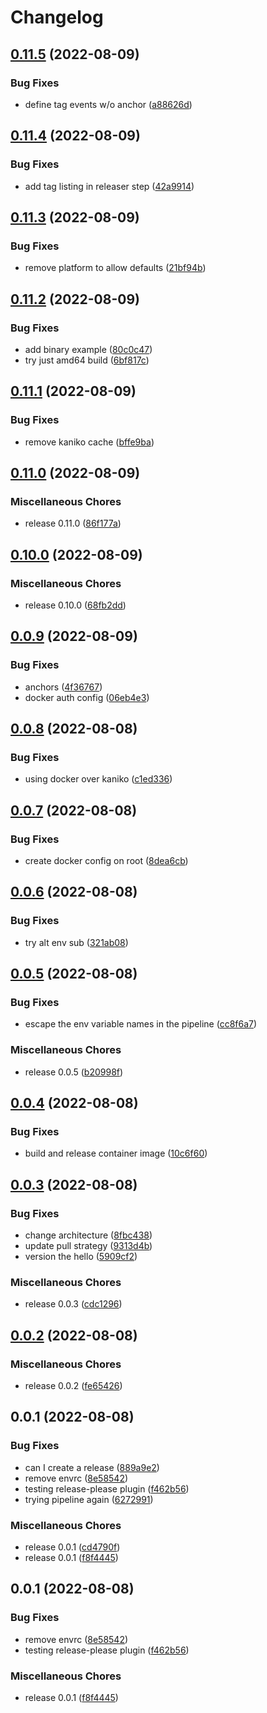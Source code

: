 # Changelog

## [0.11.5](https://github.com/kameshsampath/drone-quickstart/compare/v0.11.4...v0.11.5) (2022-08-09)


### Bug Fixes

* define tag events w/o anchor ([a88626d](https://github.com/kameshsampath/drone-quickstart/commit/a88626db76949313040e1059ccad650d59a86595))

## [0.11.4](https://github.com/kameshsampath/drone-quickstart/compare/v0.11.3...v0.11.4) (2022-08-09)


### Bug Fixes

* add tag listing in releaser step ([42a9914](https://github.com/kameshsampath/drone-quickstart/commit/42a9914a5673f736d9ecbcdc545bee1863d5a6d6))

## [0.11.3](https://github.com/kameshsampath/drone-quickstart/compare/v0.11.2...v0.11.3) (2022-08-09)


### Bug Fixes

* remove platform to allow defaults ([21bf94b](https://github.com/kameshsampath/drone-quickstart/commit/21bf94b27fcf237a85fd120cc5e63ea1d4d0dd07))

## [0.11.2](https://github.com/kameshsampath/drone-quickstart/compare/v0.11.1...v0.11.2) (2022-08-09)


### Bug Fixes

* add binary example ([80c0c47](https://github.com/kameshsampath/drone-quickstart/commit/80c0c47116e3dcc7a173f8c8ec1fe1e4cbb3da7a))
* try just amd64 build ([6bf817c](https://github.com/kameshsampath/drone-quickstart/commit/6bf817cedabcc8ae43323ad584514af4c2c53f7d))

## [0.11.1](https://github.com/kameshsampath/drone-quickstart/compare/v0.11.0...v0.11.1) (2022-08-09)


### Bug Fixes

* remove kaniko cache ([bffe9ba](https://github.com/kameshsampath/drone-quickstart/commit/bffe9ba3bfe5123fa70db8a45fd2c9779f8d08b8))

## [0.11.0](https://github.com/kameshsampath/drone-quickstart/compare/v0.10.0...v0.11.0) (2022-08-09)


### Miscellaneous Chores

* release 0.11.0 ([86f177a](https://github.com/kameshsampath/drone-quickstart/commit/86f177a8d0528294fdceb4128404e9e07004ce0f))

## [0.10.0](https://github.com/kameshsampath/drone-quickstart/compare/v0.0.9...v0.10.0) (2022-08-09)


### Miscellaneous Chores

* release 0.10.0 ([68fb2dd](https://github.com/kameshsampath/drone-quickstart/commit/68fb2dd06b7f5e77f49eb1cf56b9d83bcee9f27e))

## [0.0.9](https://github.com/kameshsampath/drone-quickstart/compare/v0.0.8...v0.0.9) (2022-08-09)


### Bug Fixes

* anchors ([4f36767](https://github.com/kameshsampath/drone-quickstart/commit/4f36767d2c84df8336d8b75796a15fdf0ec3bb80))
* docker auth config ([06eb4e3](https://github.com/kameshsampath/drone-quickstart/commit/06eb4e327e956d1a92dbc12f0d201e2df97c37b1))

## [0.0.8](https://github.com/kameshsampath/drone-quickstart/compare/v0.0.7...v0.0.8) (2022-08-08)


### Bug Fixes

* using docker over kaniko ([c1ed336](https://github.com/kameshsampath/drone-quickstart/commit/c1ed336e94a728db4202151e66688e3675c57fa7))

## [0.0.7](https://github.com/kameshsampath/drone-quickstart/compare/v0.0.6...v0.0.7) (2022-08-08)


### Bug Fixes

* create docker config on root ([8dea6cb](https://github.com/kameshsampath/drone-quickstart/commit/8dea6cbd7c47e2bdf503619766a1f927af2e9e17))

## [0.0.6](https://github.com/kameshsampath/drone-quickstart/compare/v0.0.5...v0.0.6) (2022-08-08)


### Bug Fixes

* try alt env sub ([321ab08](https://github.com/kameshsampath/drone-quickstart/commit/321ab08dda45189e2ef8e7e4151a433c9e39ce43))

## [0.0.5](https://github.com/kameshsampath/drone-quickstart/compare/v0.0.4...v0.0.5) (2022-08-08)


### Bug Fixes

* escape the env variable names in the pipeline ([cc8f6a7](https://github.com/kameshsampath/drone-quickstart/commit/cc8f6a7b9e2fdead1732e1f298dbd6a35c36da73))


### Miscellaneous Chores

* release 0.0.5 ([b20998f](https://github.com/kameshsampath/drone-quickstart/commit/b20998f4a7143acd23cf052d07c3f687b28592bc))

## [0.0.4](https://github.com/kameshsampath/drone-quickstart/compare/v0.0.3...v0.0.4) (2022-08-08)


### Bug Fixes

* build and release container image ([10c6f60](https://github.com/kameshsampath/drone-quickstart/commit/10c6f60c8da1e6bcb960fdca61ee1f090f636723))

## [0.0.3](https://github.com/kameshsampath/drone-quickstart/compare/v0.0.2...v0.0.3) (2022-08-08)


### Bug Fixes

* change architecture ([8fbc438](https://github.com/kameshsampath/drone-quickstart/commit/8fbc438d5b0f0293cb57c49a56f7f9951d60f81b))
* update pull strategy ([9313d4b](https://github.com/kameshsampath/drone-quickstart/commit/9313d4b2f39eb6ee671bc1a20552d50996c11625))
* version the hello ([5909cf2](https://github.com/kameshsampath/drone-quickstart/commit/5909cf29f973e51f90adb11dec64157fffb8f805))


### Miscellaneous Chores

* release 0.0.3 ([cdc1296](https://github.com/kameshsampath/drone-quickstart/commit/cdc129699d6dde16dd7baae64e6a2cd0485a7f12))

## [0.0.2](https://github.com/kameshsampath/drone-quickstart/compare/v0.0.1...v0.0.2) (2022-08-08)


### Miscellaneous Chores

* release 0.0.2 ([fe65426](https://github.com/kameshsampath/drone-quickstart/commit/fe65426d761b0da0253fe6c203f71a9a03cb085e))

## 0.0.1 (2022-08-08)


### Bug Fixes

* can I create a release ([889a9e2](https://github.com/kameshsampath/drone-quickstart/commit/889a9e2386dd51a190360da082d650df24f9268f))
* remove envrc ([8e58542](https://github.com/kameshsampath/drone-quickstart/commit/8e585427eb183f66ee0e5ef45b29850c096d1501))
* testing release-please plugin ([f462b56](https://github.com/kameshsampath/drone-quickstart/commit/f462b560c1b35367804afbda38916745e6cd1ad3))
* trying pipeline again ([6272991](https://github.com/kameshsampath/drone-quickstart/commit/6272991ba431c47959aaa30350eb132ead4216e9))


### Miscellaneous Chores

* release 0.0.1 ([cd4790f](https://github.com/kameshsampath/drone-quickstart/commit/cd4790f735f1b5a7e00899270a410fc43e0876bb))
* release 0.0.1 ([f8f4445](https://github.com/kameshsampath/drone-quickstart/commit/f8f4445b0d20193b23d37115c1a3864dc0528ada))

## 0.0.1 (2022-08-08)


### Bug Fixes

* remove envrc ([8e58542](https://github.com/kameshsampath/drone-quickstart/commit/8e585427eb183f66ee0e5ef45b29850c096d1501))
* testing release-please plugin ([f462b56](https://github.com/kameshsampath/drone-quickstart/commit/f462b560c1b35367804afbda38916745e6cd1ad3))


### Miscellaneous Chores

* release 0.0.1 ([f8f4445](https://github.com/kameshsampath/drone-quickstart/commit/f8f4445b0d20193b23d37115c1a3864dc0528ada))
